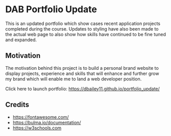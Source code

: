 # DAB Portfolio Update

This is an updated portfolio which show cases recent application projects completed during the course. Updates to styling have also been made to the actual web page to also show how skills have continued to be fine tuned and expanded.

## Motivation

The motivation behind this project is to build a personal brand website to display projects, experience and skills that will enhance and further grow my brand which will enable me to land a web developer position.

Click here to launch portfolio: https://dbailey11.github.io/portfolio_update/

## Credits

- https://fontawesome.com/
- https://bulma.io/documentation/
- https://w3schools.com
